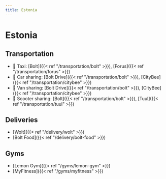 ```yaml
---
title: Estonia
---
```


# Estonia

## Transportation
- 🚕 Taxi: [Bolt]({{< ref "/transportation/bolt" >}}), [Forus]({{< ref "/transportation/forus" >}})
- 🚙 Car sharing: [Bolt Drive]({{< ref "/transportation/bolt" >}}), [CityBee]({{< ref "/transportation/citybee" >}})
- 🚐 Van sharing: [Bolt Drive]({{< ref "/transportation/bolt" >}}), [CityBee]({{< ref "/transportation/citybee" >}})
- 🛴 Scooter sharing: [Bolt]({{< ref "/transportation/bolt" >}}), [Tuul]({{< ref "/transportation/tuul" >}})

## Deliveries
- [Wolt]({{< ref "/delivery/wolt" >}})
- [Bolt Food]({{< ref "/delivery/bolt-food" >}})

## Gyms
- [Lemon Gym]({{< ref "/gyms/lemon-gym" >}})
- [MyFitness]({{< ref "/gyms/myfitness" >}})
